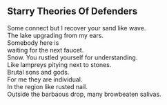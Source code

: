 Starry Theories Of Defenders
----------------------------
Some connect but I recover your sand like wave.  
The lake upgrading from my ears.  
Somebody here is  
waiting for the next faucet.  
Snow. You rustled yourself for understanding.  
Like lampreys pitying next to stones.  
Brutal sons and gods.  
For me they are individual.  
In the region like rusted nail.  
Outside the barbaous drop, many browbeaten salivas.  

